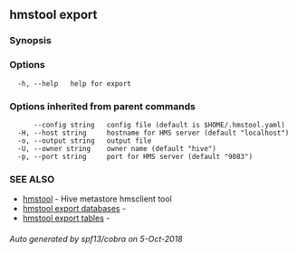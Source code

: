## hmstool export



### Synopsis



### Options

```
  -h, --help   help for export
```

### Options inherited from parent commands

```
      --config string   config file (default is $HOME/.hmstool.yaml)
  -H, --host string     hostname for HMS server (default "localhost")
  -o, --output string   output file
  -U, --owner string    owner name (default "hive")
  -p, --port string     port for HMS server (default "9083")
```

### SEE ALSO

* [hmstool](hmstool.md)	 - Hive metastore hmsclient tool
* [hmstool export databases](hmstool_export_databases.md)	 - 
* [hmstool export tables](hmstool_export_tables.md)	 - 

###### Auto generated by spf13/cobra on 5-Oct-2018

